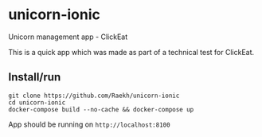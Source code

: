 # unicorn-ionic
Unicorn management app - ClickEat

This is a quick app which was made as part of a technical test for ClickEat.

## Install/run

```
git clone https://github.com/Raekh/unicorn-ionic
cd unicorn-ionic
docker-compose build --no-cache && docker-compose up
```

App should be running on `http://localhost:8100`

